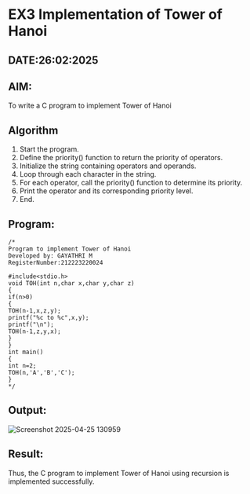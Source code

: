 # EX3 Implementation of Tower of Hanoi
## DATE:26:02:2025
## AIM:
To write a C program to implement Tower of Hanoi

## Algorithm
1. Start the program. 
2. Define the priority() function to return the priority of operators. 
3. Initialize the string containing operators and operands. 
4. Loop through each character in the string. 
5. For each operator, call the priority() function to determine its priority. 
6. Print the operator and its corresponding priority level. 
7. End. 

## Program:
```
/*
Program to implement Tower of Hanoi
Developed by: GAYATHRI M
RegisterNumber:212223220024

#include<stdio.h> 
void TOH(int n,char x,char y,char z) 
{ 
if(n>0) 
{ 
TOH(n-1,x,z,y); 
printf("%c to %c",x,y); 
printf("\n"); 
TOH(n-1,z,y,x); 
} 
} 
int main() 
{ 
int n=2; 
TOH(n,'A','B','C'); 
} 
*/
```

## Output:

![Screenshot 2025-04-25 130959](https://github.com/user-attachments/assets/ac5a243f-b1c6-437d-bcb9-f2c95fb22c3f)


## Result:
Thus, the C program to implement Tower of Hanoi using recursion is implemented successfully.
